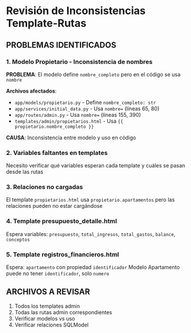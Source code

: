 # Revisión de Inconsistencias Template-Rutas

## PROBLEMAS IDENTIFICADOS

### 1. Modelo Propietario - Inconsistencia de nombres
**PROBLEMA**: El modelo define `nombre_completo` pero en el código se usa `nombre`

**Archivos afectados**:
- `app/models/propietario.py` - Define `nombre_completo: str`
- `app/services/initial_data.py` - Usa `nombre=` (líneas 65, 80)
- `app/routes/admin.py` - Usa `nombre=` (líneas 155, 390)
- `templates/admin/propietarios.html` - Usa `{{ propietario.nombre_completo }}`

**CAUSA**: Inconsistencia entre modelo y uso en código

### 2. Variables faltantes en templates
Necesito verificar qué variables esperan cada template y cuáles se pasan desde las rutas

### 3. Relaciones no cargadas
El template `propietarios.html` usa `propietario.apartamentos` pero las relaciones pueden no estar cargándose

### 4. Template presupuesto_detalle.html
Espera variables: `presupuesto`, `total_ingresos`, `total_gastos`, `balance`, `conceptos`

### 5. Template registros_financieros.html  
Espera: `apartamento` con propiedad `identificador`
Modelo Apartamento puede no tener `identificador`, solo `numero`

## ARCHIVOS A REVISAR
1. Todos los templates admin
2. Todas las rutas admin correspondientes 
3. Verificar modelos vs uso
4. Verificar relaciones SQLModel

